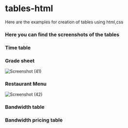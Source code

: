 # tables-html
Here are the examples for creation of tables using html,css
### Here you can find the screenshots of the tables
### Time table
### Grade sheet
![Screenshot (41)](https://user-images.githubusercontent.com/114508249/206677993-a907224e-e21a-4f15-904b-c6edea9d4ac2.png)


### Restaurant Menu
![Screenshot (42)](https://user-images.githubusercontent.com/114508249/206678004-088d3a95-3664-4662-831a-7d083d86a998.png)
### Bandwidth table
### Bandwidth pricing table
